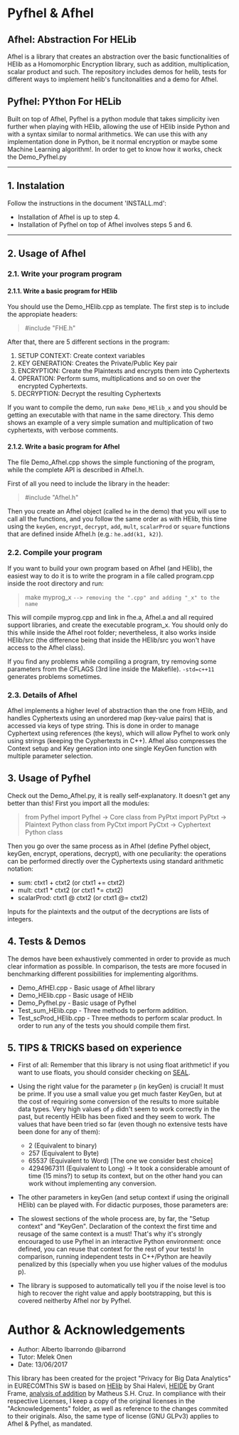 # Pyfhel & Afhel

## Afhel: Abstraction For HELib 
Afhel is a library that creates an abstraction over the basic functionalities of HElib as a Homomorphic Encryption library, such as addition, multiplication, scalar product and such. The repository includes demos for helib, tests for different ways to implement helib's funcitonalities and a demo for Afhel.

## Pyfhel: PYthon For HELib
Built on top of Afhel, Pyfhel is a python module that takes simplicity iven further when playing with HElib, allowing the use of HElib inside Python and with a syntax similar to normal arithmetics. We can use this with any implementation done in Python, be it normal encryption or maybe some Machine Learning algorithm!. In order to get to know how it works, check the Demo_Pyfhel.py

------------

## 1. Instalation
Follow the instructions in the document 'INSTALL.md':

- Installation of Afhel is up to step 4.
- Installation of Pyfhel on top of Afhel involves steps 5 and 6.
     


---------------

## 2. Usage of Afhel

### 2.1. Write your program program

#### 2.1.1. Write a basic program for HElib

You should use the Demo_HElib.cpp as template. The first step is to include the appropiate headers:

> #include "FHE.h"

After that, there are 5 different sections in the program:

1. SETUP CONTEXT: Create context variables
2. KEY GENERATION: Creates the Private/Public Key pair
3. ENCRYPTION: Create the Plaintexts and encrypts them into Cyphertexts
4. OPERATION: Perform sums, multiplications and so on over the encrypted Cyphertexts.
5. DECRYPTION: Decrypt the resulting Cyphertexts

If you want to compile the demo, run `make Demo_HElib_x` and you should be getting an executable with that name in the same directory. This demo shows an example of a very simple sumation and multiplication of two cyphertexts, with verbose comments.

#### 2.1.2. Write a basic program for Afhel

The file Demo_Afhel.cpp shows the simple functioning of the program, while the complete API is described in Afhel.h.

First of all you need to include the library in the header:

> #include "Afhel.h"

Then you create an Afhel object (called `he` in the demo) that you will use to call all the functions, and you follow the same order as with HElib, this time using the `keyGen`, `encrypt`, `decrypt`, `add`, `mult`, `scalarProd` or `square` functions that are defined inside Afhel.h (e.g.: `he.add(k1, k2)`).

### 2.2. Compile your program

If you want to build your own program based on Afhel (and HElib), the easiest way to do it is to write the program in a file called program.cpp inside the root directory and run:
> make myprog_x    `--> removing the ".cpp" and adding "_x" to the name`

This will compile myprog.cpp and link in fhe.a, Afhel.a and all required support libraries, and create the executable program_x. You should only do this while inside the Afhel root folder; nevertheless, it also works inside HElib/src (the difference being that inside the HElib/src you won't have access to the Afhel class).

If you find any problems while compiling a program, try removing some parameters from the CFLAGS  (3rd line inside the Makefile). `-std=c++11` generates problems sometimes.

### 2.3. Details of Afhel
Afhel implements a higher level of abstraction than the one from HElib, and handles Cyphertexts using an unordered map (key-value pairs) that is accessed via keys of type string. This is done in order to manage Cyphertext using references (the keys), which will allow Pyfhel to work only using strings (keeping the Cyphertexts in C++). Afhel also compresses the Context setup and Key generation into one single KeyGen function with multiple parameter selection.


## 3. Usage of Pyfhel

Check out the Demo_Afhel.py, it is really self-explanatory. It doesn't get any better than this! First you import all the modules:

> from Pyfhel import Pyfhel        -> Core class
> from PyPtxt import PyPtxt        -> Plaintext Python class 
> from PyCtxt import PyCtxt        -> Cyphertext Python class

Then you go over the same process as in Afhel (define Pyfhel object, keyGen, encrypt, operations, decrypt), with one peculiarity: the operations can be performed directly over the Cyphertexts using standard arithmetic notation:

- sum: ctxt1 + ctxt2 (or ctxt1 += ctxt2)
- mult: ctxt1 * ctxt2 (or ctxt1 \*= ctxt2)
- scalarProd: ctxt1 @ ctxt2 (or ctxt1 @= ctxt2)

Inputs for the plaintexts and the output of the decryptions are lists of integers.


## 4. Tests & Demos

The demos have been exhaustively commented in order to provide as much clear information as possible. In comparison, the tests are more focused in benchmarking different possibilities for implementing algorithms.
- Demo_AfHEl.cpp - Basic usage of Afhel library
- Demo_HElib.cpp - Basic usage of HElib
- Demo_Pyfhel.py - Basic usage of Pyfhel
- Test_sum_HElib.cpp - Three methods to perform addition.
- Test_scProd_HElib.cpp - Three methods to perform scalar product. 
In order to run any of the tests you should compile them first.


## 5. TIPS & TRICKS based on experience

* First of all: Remember that this library is not using float arithmetic! if you want to use floats, you should consider checking on [SEAL](https://sealcrypto.codeplex.com/).
* Using the right value for the parameter `p` (in keyGen) is crucial! It must be prime. If you use a small value you get much faster KeyGen, but at the cost of requiring some conversion of the results to more suitable data types. Very high values of `p` didn't seem to work correctly in the past, but recently HElib has been fixed and they seem to work. The values that have been tried so far (even though no extensive tests have been done for any of them):
    * 2 (Equivalent to binary)
    * 257 (Equivalent to Byte)
    * 65537 (Equivalent to Word) [The one we consider best choice]
    * 4294967311 (Equivalent to Long) -> It took a considerable amount of time (15 mins?) to setup its context, but on the other hand you can work without implementing any conversion.
* The other parameters in keyGen (and setup context if using the originall HElib) can be played with. For didactic purposes, those parameters are:


* The slowest sections of the whole process are, by far, the "Setup context" and "KeyGen". Declaration of the context the first time and reusage of the same context is a must! That's why it's strongly encouraged to use Pyfhel in an interactive Python environment: once defined, you can reuse that context for the rest of your tests! In comparison, running independent tests in C++/Python are heavily penalized by this (specially when you use higher values of the modulus p).
* The library is supposed to automatically tell you if the noise level is too high to recover the right value and apply bootstrapping, but this is covered neitherby Afhel nor by Pyfhel.

# Author & Acknowledgements

- Author: Alberto Ibarrondo @ibarrond
- Tutor: Melek Onen
- Date: 13/06/2017

This library has been created for the project "Privacy for Big Data Analytics" in EURECOMThis SW is based on [HElib](https://github.com/shaih/HElib) by Shai Halevi, [HEIDE](https://github.com/heide-support/HEIDE) by Grant Frame, [analysis of addition](https://mshcruz.wordpress.com/2017/05/13/sum-of-encrypted-vectors/) by Matheus S.H. Cruz. In compliance with their respective Licenses, I keep a copy of the original licenses in the "Acknowledgements" folder, as well as reference to the changes commited to their originals. Also, the same type of license (GNU GLPv3) applies to Afhel & Pyfhel, as mandated. 
